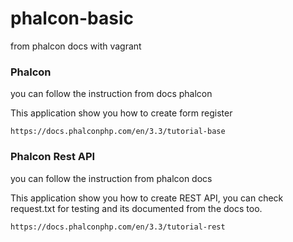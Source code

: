 # phalcon-basic
from phalcon docs with vagrant

### Phalcon

you can follow the instruction from docs phalcon

This application show you how to create form register

```
https://docs.phalconphp.com/en/3.3/tutorial-base
```

### Phalcon Rest API

you can follow the instruction from phalcon docs

This application show you how to create REST API, you can check request.txt for testing and its documented from the docs too.

```
https://docs.phalconphp.com/en/3.3/tutorial-rest
```
